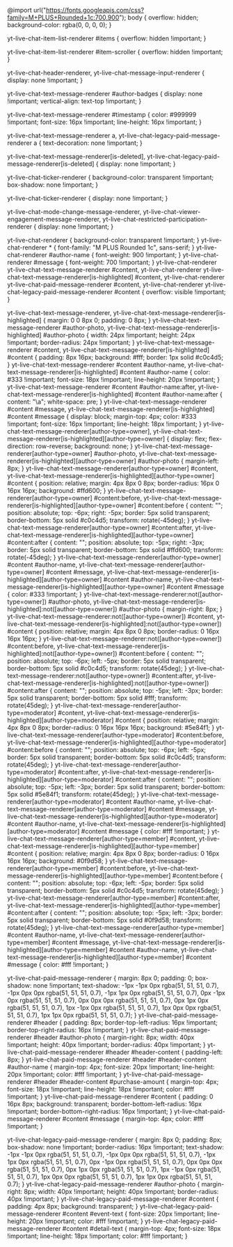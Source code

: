 @import url("https://fonts.googleapis.com/css?family=M+PLUS+Rounded+1c:700,900");
body {
  overflow: hidden;
  background-color: rgba(0, 0, 0, 0);
}

yt-live-chat-item-list-renderer #items {
  overflow: hidden !important;
}

yt-live-chat-item-list-renderer #item-scroller {
  overflow: hidden !important;
}

yt-live-chat-header-renderer,
yt-live-chat-message-input-renderer {
  display: none !important;
}

yt-live-chat-text-message-renderer #author-badges {
  display: none !important;
  vertical-align: text-top !important;
}

yt-live-chat-text-message-renderer #timestamp {
  color: #999999 !important;
  font-size: 16px !important;
  line-height: 16px !important;
}

yt-live-chat-text-message-renderer a,
yt-live-chat-legacy-paid-message-renderer a {
  text-decoration: none !important;
}

yt-live-chat-text-message-renderer[is-deleted],
yt-live-chat-legacy-paid-message-renderer[is-deleted] {
  display: none !important;
}

yt-live-chat-ticker-renderer {
  background-color: transparent !important;
  box-shadow: none !important;
}

yt-live-chat-ticker-renderer {
  display: none !important;
}

yt-live-chat-mode-change-message-renderer,
yt-live-chat-viewer-engagement-message-renderer,
yt-live-chat-restricted-participation-renderer {
  display: none !important;
}

yt-live-chat-renderer {
  background-color: transparent !important;
}
yt-live-chat-renderer * {
  font-family: "M PLUS Rounded 1c", sans-serif;
}
yt-live-chat-renderer #author-name {
  font-weight: 900 !important;
}
yt-live-chat-renderer #message {
  font-weight: 700 !important;
}
yt-live-chat-renderer yt-live-chat-text-message-renderer #content,
yt-live-chat-renderer yt-live-chat-text-message-renderer[is-highlighted] #content,
yt-live-chat-renderer yt-live-chat-paid-message-renderer #content,
yt-live-chat-renderer yt-live-chat-legacy-paid-message-renderer #content {
  overflow: visible !important;
}

yt-live-chat-text-message-renderer,
yt-live-chat-text-message-renderer[is-highlighted] {
  margin: 0 0 8px 0;
  padding: 0 8px;
}
yt-live-chat-text-message-renderer #author-photo,
yt-live-chat-text-message-renderer[is-highlighted] #author-photo {
  width: 24px !important;
  height: 24px !important;
  border-radius: 24px !important;
}
yt-live-chat-text-message-renderer #content,
yt-live-chat-text-message-renderer[is-highlighted] #content {
  padding: 8px 16px;
  background: #fff;
  border: 1px solid #c0c4d5;
}
yt-live-chat-text-message-renderer #content #author-name,
yt-live-chat-text-message-renderer[is-highlighted] #content #author-name {
  color: #333 !important;
  font-size: 18px !important;
  line-height: 20px !important;
}
yt-live-chat-text-message-renderer #content #author-name:after,
yt-live-chat-text-message-renderer[is-highlighted] #content #author-name:after {
  content: "\a";
  white-space: pre;
}
yt-live-chat-text-message-renderer #content #message,
yt-live-chat-text-message-renderer[is-highlighted] #content #message {
  display: block;
  margin-top: 4px;
  color: #333 !important;
  font-size: 16px !important;
  line-height: 18px !important;
}
yt-live-chat-text-message-renderer[author-type=owner],
yt-live-chat-text-message-renderer[is-highlighted][author-type=owner] {
  display: flex;
  flex-direction: row-reverse;
  background: none;
}
yt-live-chat-text-message-renderer[author-type=owner] #author-photo,
yt-live-chat-text-message-renderer[is-highlighted][author-type=owner] #author-photo {
  margin-left: 8px;
}
yt-live-chat-text-message-renderer[author-type=owner] #content,
yt-live-chat-text-message-renderer[is-highlighted][author-type=owner] #content {
  position: relative;
  margin: 4px 8px 0 8px;
  border-radius: 16px 0 16px 16px;
  background: #ffd600;
}
yt-live-chat-text-message-renderer[author-type=owner] #content:before,
yt-live-chat-text-message-renderer[is-highlighted][author-type=owner] #content:before {
  content: "";
  position: absolute;
  top: -6px;
  right: -5px;
  border: 5px solid transparent;
  border-bottom: 5px solid #c0c4d5;
  transform: rotate(-45deg);
}
yt-live-chat-text-message-renderer[author-type=owner] #content:after,
yt-live-chat-text-message-renderer[is-highlighted][author-type=owner] #content:after {
  content: "";
  position: absolute;
  top: -5px;
  right: -3px;
  border: 5px solid transparent;
  border-bottom: 5px solid #ffd600;
  transform: rotate(-45deg);
}
yt-live-chat-text-message-renderer[author-type=owner] #content #author-name, yt-live-chat-text-message-renderer[author-type=owner] #content #message,
yt-live-chat-text-message-renderer[is-highlighted][author-type=owner] #content #author-name,
yt-live-chat-text-message-renderer[is-highlighted][author-type=owner] #content #message {
  color: #333 !important;
}
yt-live-chat-text-message-renderer:not([author-type=owner]) #author-photo,
yt-live-chat-text-message-renderer[is-highlighted]:not([author-type=owner]) #author-photo {
  margin-right: 8px;
}
yt-live-chat-text-message-renderer:not([author-type=owner]) #content,
yt-live-chat-text-message-renderer[is-highlighted]:not([author-type=owner]) #content {
  position: relative;
  margin: 4px 8px 0 8px;
  border-radius: 0 16px 16px 16px;
}
yt-live-chat-text-message-renderer:not([author-type=owner]) #content:before,
yt-live-chat-text-message-renderer[is-highlighted]:not([author-type=owner]) #content:before {
  content: "";
  position: absolute;
  top: -6px;
  left: -5px;
  border: 5px solid transparent;
  border-bottom: 5px solid #c0c4d5;
  transform: rotate(45deg);
}
yt-live-chat-text-message-renderer:not([author-type=owner]) #content:after,
yt-live-chat-text-message-renderer[is-highlighted]:not([author-type=owner]) #content:after {
  content: "";
  position: absolute;
  top: -5px;
  left: -3px;
  border: 5px solid transparent;
  border-bottom: 5px solid #fff;
  transform: rotate(45deg);
}
yt-live-chat-text-message-renderer[author-type=moderator] #content,
yt-live-chat-text-message-renderer[is-highlighted][author-type=moderator] #content {
  position: relative;
  margin: 4px 8px 0 8px;
  border-radius: 0 16px 16px 16px;
  background: #5e84f1;
}
yt-live-chat-text-message-renderer[author-type=moderator] #content:before,
yt-live-chat-text-message-renderer[is-highlighted][author-type=moderator] #content:before {
  content: "";
  position: absolute;
  top: -6px;
  left: -5px;
  border: 5px solid transparent;
  border-bottom: 5px solid #c0c4d5;
  transform: rotate(45deg);
}
yt-live-chat-text-message-renderer[author-type=moderator] #content:after,
yt-live-chat-text-message-renderer[is-highlighted][author-type=moderator] #content:after {
  content: "";
  position: absolute;
  top: -5px;
  left: -3px;
  border: 5px solid transparent;
  border-bottom: 5px solid #5e84f1;
  transform: rotate(45deg);
}
yt-live-chat-text-message-renderer[author-type=moderator] #content #author-name, yt-live-chat-text-message-renderer[author-type=moderator] #content #message,
yt-live-chat-text-message-renderer[is-highlighted][author-type=moderator] #content #author-name,
yt-live-chat-text-message-renderer[is-highlighted][author-type=moderator] #content #message {
  color: #fff !important;
}
yt-live-chat-text-message-renderer[author-type=member] #content,
yt-live-chat-text-message-renderer[is-highlighted][author-type=member] #content {
  position: relative;
  margin: 4px 8px 0 8px;
  border-radius: 0 16px 16px 16px;
  background: #0f9d58;
}
yt-live-chat-text-message-renderer[author-type=member] #content:before,
yt-live-chat-text-message-renderer[is-highlighted][author-type=member] #content:before {
  content: "";
  position: absolute;
  top: -6px;
  left: -5px;
  border: 5px solid transparent;
  border-bottom: 5px solid #c0c4d5;
  transform: rotate(45deg);
}
yt-live-chat-text-message-renderer[author-type=member] #content:after,
yt-live-chat-text-message-renderer[is-highlighted][author-type=member] #content:after {
  content: "";
  position: absolute;
  top: -5px;
  left: -3px;
  border: 5px solid transparent;
  border-bottom: 5px solid #0f9d58;
  transform: rotate(45deg);
}
yt-live-chat-text-message-renderer[author-type=member] #content #author-name, yt-live-chat-text-message-renderer[author-type=member] #content #message,
yt-live-chat-text-message-renderer[is-highlighted][author-type=member] #content #author-name,
yt-live-chat-text-message-renderer[is-highlighted][author-type=member] #content #message {
  color: #fff !important;
}

yt-live-chat-paid-message-renderer {
  margin: 8px 0;
  padding: 0;
  box-shadow: none !important;
  text-shadow: -1px -1px 0px rgba(51, 51, 51, 0.7), -1px 0px 0px rgba(51, 51, 51, 0.7), -1px 1px 0px rgba(51, 51, 51, 0.7), 0px -1px 0px rgba(51, 51, 51, 0.7), 0px 0px 0px rgba(51, 51, 51, 0.7), 0px 1px 0px rgba(51, 51, 51, 0.7), 1px -1px 0px rgba(51, 51, 51, 0.7), 1px 0px 0px rgba(51, 51, 51, 0.7), 1px 1px 0px rgba(51, 51, 51, 0.7);
}
yt-live-chat-paid-message-renderer #header {
  padding: 8px;
  border-top-left-radius: 16px !important;
  border-top-right-radius: 16px !important;
}
yt-live-chat-paid-message-renderer #header #author-photo {
  margin-right: 8px;
  width: 40px !important;
  height: 40px !important;
  border-radius: 40px !important;
}
yt-live-chat-paid-message-renderer #header #header-content {
  padding-left: 8px;
}
yt-live-chat-paid-message-renderer #header #header-content #author-name {
  margin-top: 4px;
  font-size: 20px !important;
  line-height: 20px !important;
  color: #fff !important;
}
yt-live-chat-paid-message-renderer #header #header-content #purchase-amount {
  margin-top: 4px;
  font-size: 18px !important;
  line-height: 18px !important;
  color: #fff !important;
}
yt-live-chat-paid-message-renderer #content {
  padding: 0 16px 8px;
  background: transparent;
  border-bottom-left-radius: 16px !important;
  border-bottom-right-radius: 16px !important;
}
yt-live-chat-paid-message-renderer #content #message {
  margin-top: 4px;
  color: #fff !important;
}

yt-live-chat-legacy-paid-message-renderer {
  margin: 8px 0;
  padding: 8px;
  box-shadow: none !important;
  border-radius: 16px !important;
  text-shadow: -1px -1px 0px rgba(51, 51, 51, 0.7), -1px 0px 0px rgba(51, 51, 51, 0.7), -1px 1px 0px rgba(51, 51, 51, 0.7), 0px -1px 0px rgba(51, 51, 51, 0.7), 0px 0px 0px rgba(51, 51, 51, 0.7), 0px 1px 0px rgba(51, 51, 51, 0.7), 1px -1px 0px rgba(51, 51, 51, 0.7), 1px 0px 0px rgba(51, 51, 51, 0.7), 1px 1px 0px rgba(51, 51, 51, 0.7);
}
yt-live-chat-legacy-paid-message-renderer #author-photo {
  margin-right: 8px;
  width: 40px !important;
  height: 40px !important;
  border-radius: 40px !important;
}
yt-live-chat-legacy-paid-message-renderer #content {
  padding: 4px 8px;
  background: transparent;
}
yt-live-chat-legacy-paid-message-renderer #content #event-text {
  font-size: 20px !important;
  line-height: 20px !important;
  color: #fff !important;
}
yt-live-chat-legacy-paid-message-renderer #content #detail-text {
  margin-top: 4px;
  font-size: 18px !important;
  line-height: 18px !important;
  color: #fff !important;
}
